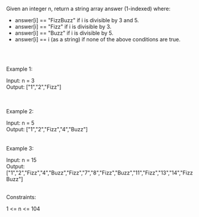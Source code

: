 Given an integer n, return a string array answer (1-indexed) where:

<ul>
  <li>answer[i] == "FizzBuzz" if i is divisible by 3 and 5.</li>
  <li>answer[i] == "Fizz" if i is divisible by 3.</li>
  <li>answer[i] == "Buzz" if i is divisible by 5.</li>
  <li>answer[i] == i (as a string) if none of the above conditions are true.</li>
</ul>


<br>

<br>
 

Example 1:

Input: n = 3 <br>
Output: ["1","2","Fizz"] <br> <br>

<br>
Example 2:

Input: n = 5 <br>
Output: ["1","2","Fizz","4","Buzz"] <br> <br>
<br>
Example 3: <br>

Input: n = 15 <br>
Output: ["1","2","Fizz","4","Buzz","Fizz","7","8","Fizz","Buzz","11","Fizz","13","14","FizzBuzz"] <br> <br>
 

Constraints: <br>

1 <= n <= 104

